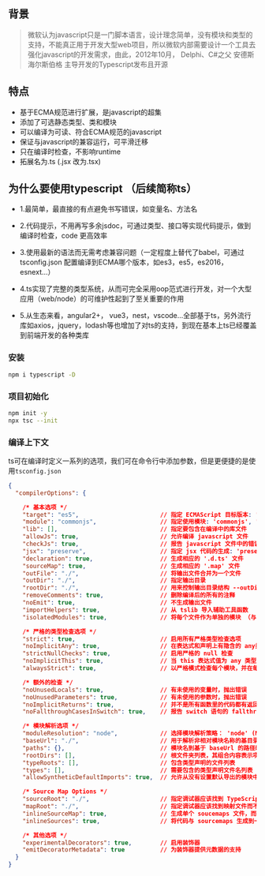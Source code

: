 

## 背景

> 微软认为javascript只是一门脚本语言，设计理念简单，没有模块和类型的支持，不能真正用于开发大型web项目，所以微软内部需要设计一个工具去强化javascript的开发需求，由此，2012年10月， Delphi、C#之父 安德斯 海尔斯伯格 主导开发的Typescript发布且开源

## 特点
- 基于ECMA规范进行扩展，是javascript的超集
- 添加了可选静态类型、类和模块
- 可以编译为可读、符合ECMA规范的javascript
- 保证与javascript的兼容运行，可平滑迁移
- 只在编译时检查，不影响runtime
- 拓展名为.ts (.jsx 改为.tsx)

## 为什么要使用typescript （后续简称ts）

- 1.最简单，最直接的有点避免书写错误，如变量名、方法名
  
- 2.代码提示，不用再写多余jsdoc，可通过类型、接口等实现代码提示，做到编译时检查，code 更高效率
- 3.使用最新的语法而无需考虑兼容问题（一定程度上替代了babel，可通过tsconfig.json 配置编译到ECMA哪个版本，如es3，es5，es2016，esnext...）
- 4.ts实现了完整的类型系统，从而可完全采用oop范式进行开发，对一个大型应用（web/node）的可维护性起到了至关重要的作用
- 5.从生态来看，angular2+， vue3，nest，vscode...全部基于ts，另外流行库如axios，jquery，lodash等也增加了对ts的支持，到现在基本上ts已经覆盖到前端开发的各种类库

###  安装
```bash
npm i typescript -D
```

### 项目初始化
```bash
npm init -y
npx tsc --init
```
### 编译上下文

ts可在编译时定义一系列的选项，我们可在命令行中添加参数，但是更便捷的是使用`tsconfig.json`

```json
{
  "compilerOptions": {

    /* 基本选项 */
    "target": "es5",                       // 指定 ECMAScript 目标版本: 'ES3' (default), 'ES5', 'ES6'/'ES2015', 'ES2016', 'ES2017', or 'ESNEXT'
    "module": "commonjs",                  // 指定使用模块: 'commonjs', 'amd', 'system', 'umd' or 'es2015'
    "lib": [],                             // 指定要包含在编译中的库文件
    "allowJs": true,                       // 允许编译 javascript 文件
    "checkJs": true,                       // 报告 javascript 文件中的错误
    "jsx": "preserve",                     // 指定 jsx 代码的生成: 'preserve', 'react-native', or 'react'
    "declaration": true,                   // 生成相应的 '.d.ts' 文件
    "sourceMap": true,                     // 生成相应的 '.map' 文件
    "outFile": "./",                       // 将输出文件合并为一个文件
    "outDir": "./",                        // 指定输出目录
    "rootDir": "./",                       // 用来控制输出目录结构 --outDir.
    "removeComments": true,                // 删除编译后的所有的注释
    "noEmit": true,                        // 不生成输出文件
    "importHelpers": true,                 // 从 tslib 导入辅助工具函数
    "isolatedModules": true,               // 将每个文件作为单独的模块 （与 'ts.transpileModule' 类似）.

    /* 严格的类型检查选项 */
    "strict": true,                        // 启用所有严格类型检查选项
    "noImplicitAny": true,                 // 在表达式和声明上有隐含的 any类型时报错
    "strictNullChecks": true,              // 启用严格的 null 检查
    "noImplicitThis": true,                // 当 this 表达式值为 any 类型的时候，生成一个错误
    "alwaysStrict": true,                  // 以严格模式检查每个模块，并在每个文件里加入 'use strict'

    /* 额外的检查 */
    "noUnusedLocals": true,                // 有未使用的变量时，抛出错误
    "noUnusedParameters": true,            // 有未使用的参数时，抛出错误
    "noImplicitReturns": true,             // 并不是所有函数里的代码都有返回值时，抛出错误
    "noFallthroughCasesInSwitch": true,    // 报告 switch 语句的 fallthrough 错误。（即，不允许 switch 的 case 语句贯穿）

    /* 模块解析选项 */
    "moduleResolution": "node",            // 选择模块解析策略： 'node' (Node.js) or 'classic' (TypeScript pre-1.6)
    "baseUrl": "./",                       // 用于解析非相对模块名称的基目录
    "paths": {},                           // 模块名到基于 baseUrl 的路径映射的列表
    "rootDirs": [],                        // 根文件夹列表，其组合内容表示项目运行时的结构内容
    "typeRoots": [],                       // 包含类型声明的文件列表
    "types": [],                           // 需要包含的类型声明文件名列表
    "allowSyntheticDefaultImports": true,  // 允许从没有设置默认导出的模块中默认导入。

    /* Source Map Options */
    "sourceRoot": "./",                    // 指定调试器应该找到 TypeScript 文件而不是源文件的位置
    "mapRoot": "./",                       // 指定调试器应该找到映射文件而不是生成文件的位置
    "inlineSourceMap": true,               // 生成单个 soucemaps 文件，而不是将 sourcemaps 生成不同的文件
    "inlineSources": true,                 // 将代码与 sourcemaps 生成到一个文件中，要求同时设置了 --inlineSourceMap 或 --sourceMap 属性

    /* 其他选项 */
    "experimentalDecorators": true,        // 启用装饰器
    "emitDecoratorMetadata": true          // 为装饰器提供元数据的支持
  }
}
```